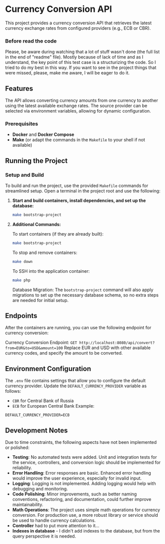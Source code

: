 # Currency Conversion API

This project provides a currency conversion API that retrieves the latest currency exchange rates from configured providers (e.g., ECB or CBR).

### Before read the code
Please, be aware during watching that a lot of stuff wasn't done (the full list in the end of "readme" file).
Mostly because of lack of time and as I understand, the key point of this test case is a structurizing the code.
So I tried to do my best in this way.
If you want to see in the project things that were missed, please, make me aware, I will be eager to do it. 

## Features

The API allows converting currency amounts from one currency to another using the latest available exchange rates. The source provider can be selected via environment variables, allowing for dynamic configuration.

### Prerequisites
- **Docker** and **Docker Compose**
- **Make** (or adapt the commands in the `Makefile` to your shell if not available)

## Running the Project

### Setup and Build

To build and run the project, use the provided `Makefile` commands for streamlined setup. Open a terminal in the project root and use the following:

1. **Start and build containers, install dependencies, and set up the database:**
   ```bash
   make bootstrap-project
    ```

2. **Additional Commands:**

    To start containers (if they are already built):
   ```bash
   make bootstrap-project
   ```
    To stop and remove containers:
    ```bash
    make down
    ```
    To SSH into the application container:
    ```bash
    make php
    ```
    Database Migration: The `bootstrap-project` command will also apply migrations to set up the necessary database schema, so no extra steps are needed for initial setup.

## Endpoints
After the containers are running, you can use the following endpoint for currency conversion:

Currency Conversion Endpoint:
    ```
    GET http://localhost:8080/api/convert?from=EUR&to=USD&amount=100
    ```
Replace EUR and USD with other available currency codes, and specify the amount to be converted.

## Environment Configuration
The `.env` file contains settings that allow you to configure the default currency provider. Update the `DEFAULT_CURRENCY_PROVIDER` variable as follows:

 - `CBR` for Central Bank of Russia
 - `ECB` for European Central Bank
Example:
```
DEFAULT_CURRENCY_PROVIDER=ECB
```

## Development Notes
Due to time constraints, the following aspects have not been implemented or polished:

- **Testing**: No automated tests were added. Unit and integration tests for the service, controllers, and conversion logic should be implemented for reliability.
- **Error Handling**: Error responses are basic. Enhanced error handling would improve the user experience, especially for invalid input.
- **Logging**: Logging is not implemented. Adding logging would help with debugging and monitoring.
- **Code Polishing**: Minor improvements, such as better naming conventions, refactoring, and documentation, could further improve maintainability.
- **Math Operations**: The project uses simple math operations for currency conversion. For production use, a more robust library or service should be used to handle currency calculations.
- **Controller** had to put more attention to it...
- **Indexes in database** - I didn't add indexes to the database, but from the query perspective it is needed.

